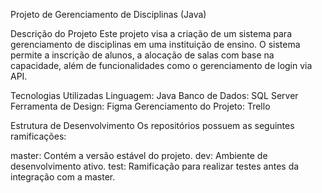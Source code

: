 Projeto de Gerenciamento de Disciplinas (Java)

Descrição do Projeto
Este projeto visa a criação de um sistema para gerenciamento de disciplinas em uma instituição de ensino. O sistema permite a inscrição de alunos, a alocação de salas com base na capacidade, além de funcionalidades como o gerenciamento de login via API.


Tecnologias Utilizadas
Linguagem: Java
Banco de Dados: SQL Server
Ferramenta de Design: Figma
Gerenciamento do Projeto: Trello

Estrutura de Desenvolvimento
Os repositórios possuem as seguintes ramificações:

master: Contém a versão estável do projeto.
dev: Ambiente de desenvolvimento ativo.
test: Ramificação para realizar testes antes da integração com a master.